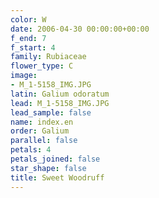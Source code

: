 ```yaml
---
color: W
date: 2006-04-30 00:00:00+00:00
f_end: 7
f_start: 4
family: Rubiaceae
flower_type: C
image:
- M_1-5158_IMG.JPG
latin: Galium odoratum
lead: M_1-5158_IMG.JPG
lead_sample: false
name: index.en
order: Galium
parallel: false
petals: 4
petals_joined: false
star_shape: false
title: Sweet Woodruff
---
```

